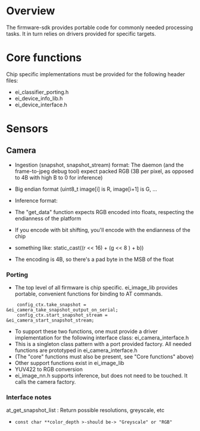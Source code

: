 # Overview

The firmware-sdk provides portable code for commonly needed processing tasks.  It in turn relies on drivers provided for specific targets.

# Core functions
Chip specific implementations must be provided for the following header files:
- ei_classifier_porting.h 
- ei_device_info_lib.h
- ei_device_interface.h

# Sensors

## Camera

- Ingestion (snapshot, snapshot_stream) format:
The daemon (and the frame-to-jpeg debug tool) expect packed RGB 
(3B per pixel, as opposed to 4B with high B to 0 for inference)
 - Big endian format (uint8_t image[i] is R, image[i+1] is G, ...

- Inference format:
 - The "get_data" function expects RGB encoded into floats, respecting the endianness of the platform
  - If you encode with bit shifting, you'll encode with the endianness of the chip
   - something like: static_cast<float>((r << 16) + (g << 8 ) + b))
  - The encoding is 4B, so there's a pad byte in the MSB of the float

### Porting

- The top level of all firmware is chip specific. ei_image_lib provides portable, convenient functions for binding to AT commands.
```
    config_ctx.take_snapshot = &ei_camera_take_snapshot_output_on_serial;
    config_ctx.start_snapshot_stream = &ei_camera_start_snapshot_stream;
```
- To support these two functions, one must provide a driver implementation for the following interface class: ei_camera_interface.h
 - This is a singleton class pattern with a port provided factory.  All needed functions are prototyped in ei_camera_interface.h
- (The "core" functions must also be present, see "Core functions" above)
- Other support functions exist in ei_image_lib
 - YUV422 to RGB conversion
- ei_image_nn.h supports inference, but does not need to be touched.  It calls the camera factory. 

### Interface notes

at_get_snapshot_list : Return possible resolutions, greyscale, etc
-     const char **color_depth >-should be-> "Greyscale" or "RGB"